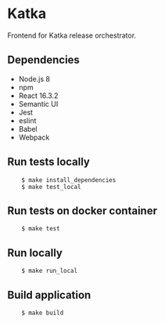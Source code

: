 # Katka

Frontend for Katka release orchestrator.

## Dependencies
* Node.js 8
* npm
* React 16.3.2
* Semantic UI
* Jest
* eslint
* Babel
* Webpack

## Run tests locally

```shell
    $ make install_dependencies
    $ make test_local
```

## Run tests on docker container

```shell
    $ make test
```

## Run locally

```shell
    $ make run_local
```

## Build application

```shell
    $ make build
```

